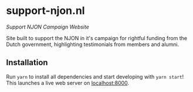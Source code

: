 # support-njon.nl

_Support NJON Campaign Website_

Site built to support the NJON in it's campaign for rightful funding from the Dutch government, highlighting testimonials from members and alumni.

## Installation

Run `yarn` to install all dependencies and start developing with `yarn start`! This launches a live web server on [localhost:8000](http://localhost:8000).
